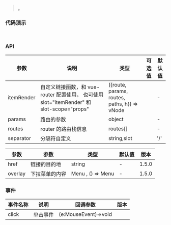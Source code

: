 #   

>  。


###  代码演示

```
 
```

### API
参数|说明|类型|可选值|默认值
--|--|--|--|--
itemRender|自定义链接函数，和 vue-router 配置使用， 也可使用 slot="itemRender" 和 slot-scope="props"|({route, params, routes, paths, h}) => vNode||-
params|路由的参数|object||-
routes|router 的路由栈信息|routes[]||-
separator|分隔符自定义|string,slot||'/'
 
参数|参数|类型|默认值|版本
--|--|--|--|--
href|链接的目的地|string|-|1.5.0
overlay|下拉菜单的内容|Menu , () => Menu|-|1.5.0


### 事件

事件名称|说明|回调参数|版本
--|--|--|--
click|单击事件|(e:MouseEvent)=>void|
 

